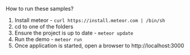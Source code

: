 How to run these samples?

1. Install meteor - `curl https://install.meteor.com | /bin/sh`
2. cd to one of the folders
3. Ensure the project is up to date - `meteor update`
4. Run the demo - `meteor run`
5. Once application is started, open a browser to http://localhost:3000
